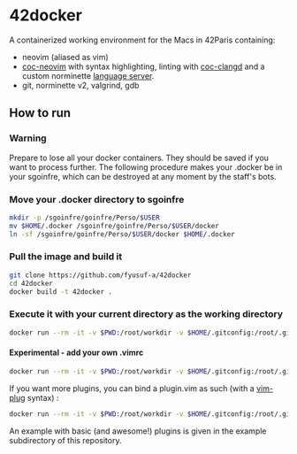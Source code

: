 # 42docker
A containerized working environment for the Macs in 42Paris containing:
* neovim (aliased as vim)
* [coc-neovim](https://github.com/neoclide/coc.nvim) with syntax highlighting, linting with [coc-clangd](https://github.com/clangd/coc-clangd) and a custom norminette [language server](https://microsoft.github.io/language-server-protocol/).
* git, norminette v2, valgrind, gdb

## How to run

### Warning
Prepare to lose all your docker containers. They should be saved if you want to process further. The following procedure makes your .docker be in your sgoinfre, which can be destroyed at any moment by the staff's bots.

### Move your .docker directory to sgoinfre

```bash
mkdir -p /sgoinfre/goinfre/Perso/$USER
mv $HOME/.docker /sgoinfre/goinfre/Perso/$USER/docker
ln -sf /sgoinfre/goinfre/Perso/$USER/docker $HOME/.docker
```

### Pull the image and build it

```sh
git clone https://github.com/fyusuf-a/42docker
cd 42docker
docker build -t 42docker .
```

### Execute it with your current directory as the working directory
```sh
docker run --rm -it -v $PWD:/root/workdir -v $HOME/.gitconfig:/root/.gitconfig -v $HOME/.ssh:/root/.ssh 42docker
```

#### Experimental - add your own .vimrc
```sh
docker run --rm -it -v $PWD:/root/workdir -v $HOME/.gitconfig:/root/.gitconfig -v $HOME/.ssh:/root/.ssh $HOME/.vimrc:/root/.vimrc 42docker
```
If you want more plugins, you can bind a plugin.vim as such (with a [vim-plug](https://github.com/junegunn/vim-plug) syntax) :
```sh
docker run --rm -it -v $PWD:/root/workdir -v $HOME/.gitconfig:/root/.gitconfig -v $HOME/.ssh:/root/.ssh $HOME/.vimrc:/root/.vimrc /path/to/plugin.vim:/root/plugin.vim 42docker
```
An example with basic (and awesome!) plugins is given in the example subdirectory of this repository.
